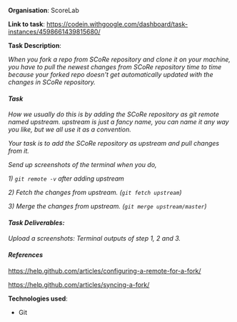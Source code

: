 **Organisation**: ScoreLab

**Link to task**: https://codein.withgoogle.com/dashboard/task-instances/4598661439815680/

**Task Description**:

_When you fork a repo from SCoRe repository and clone it on your machine, you have to pull the newest changes from SCoRe repository time to time because your forked repo doesn't get automatically updated with the changes in SCoRe repository._

#### _**Task**_

_How we usually do this is by adding the SCoRe repository as git remote named upstream. upstream is just a fancy name, you can name it any way you like, but we all use it as a convention._

_Your task is to add the SCoRe repository as upstream and pull changes from it._

_Send up screenshots of the terminal when you do,_

_1) `git remote -v` after adding upstream_

_2) Fetch the changes from upstream. (`git fetch upstream`)_

_3) Merge the changes from upstream. (`git merge upstream/master`)_

#### _**Task Deliverables:**_ 
_Upload a screenshots: Terminal outputs of step 1, 2 and 3._

#### _**References**_
https://help.github.com/articles/configuring-a-remote-for-a-fork/ 

https://help.github.com/articles/syncing-a-fork/


**Technologies used**:
* Git


